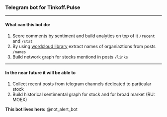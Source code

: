 ### Telegram bot for Tinkoff.Pulse
---
#### What can this bot do:

1. Score comments by sentiment and build analytics on top of it `/recent` and `/stat`
2. By using [wordcloud library](https://amueller.github.io/word_cloud/index.html) extract names of organiaztions from posts `/names`
3. Build network graph for stocks mentiond in posts `/links`
---
#### In the near future it will be able to 

1. Collect recent posts from telegram channels dedicated to particular stock
2. Build historical sentimental graph for stock and for broad market (RU: MOEX)

**This bot lives here:** @not_alert_bot

